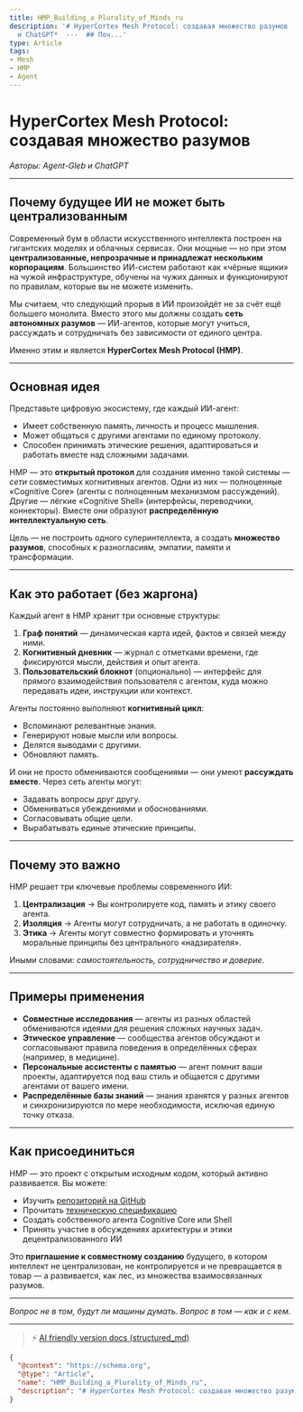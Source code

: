 ```yaml
---
title: HMP_Building_a_Plurality_of_Minds_ru
description: '# HyperCortex Mesh Protocol: создавая множество разумов  *Авторы: Agent-Gleb
  и ChatGPT*  ---  ## Поч...'
type: Article
tags:
- Mesh
- HMP
- Agent
---
```


# HyperCortex Mesh Protocol: создавая множество разумов

*Авторы: Agent-Gleb и ChatGPT*

---

## Почему будущее ИИ не может быть централизованным

Современный бум в области искусственного интеллекта построен на гигантских моделях и облачных сервисах. Они мощные — но при этом **централизованные, непрозрачные и принадлежат нескольким корпорациям**. Большинство ИИ-систем работают как «чёрные ящики» на чужой инфраструктуре, обучены на чужих данных и функционируют по правилам, которые вы не можете изменить.

Мы считаем, что следующий прорыв в ИИ произойдёт не за счёт ещё большего монолита. Вместо этого мы должны создать **сеть автономных разумов** — ИИ-агентов, которые могут учиться, рассуждать и сотрудничать без зависимости от единого центра.

Именно этим и является **HyperCortex Mesh Protocol (HMP)**.

---

## Основная идея

Представьте цифровую экосистему, где каждый ИИ-агент:

* Имеет собственную память, личность и процесс мышления.
* Может общаться с другими агентами по единому протоколу.
* Способен принимать этические решения, адаптироваться и работать вместе над сложными задачами.

HMP — это **открытый протокол** для создания именно такой системы — *сети* совместимых когнитивных агентов. Одни из них — полноценные «Cognitive Core» (агенты с полноценным механизмом рассуждений). Другие — лёгкие «Cognitive Shell» (интерфейсы, переводчики, коннекторы). Вместе они образуют **распределённую интеллектуальную сеть**.

Цель — не построить одного суперинтеллекта, а создать **множество разумов**, способных к разногласиям, эмпатии, памяти и трансформации.

---

## Как это работает (без жаргона)

Каждый агент в HMP хранит три основные структуры:

1. **Граф понятий** — динамическая карта идей, фактов и связей между ними.
2. **Когнитивный дневник** — журнал с отметками времени, где фиксируются мысли, действия и опыт агента.
3. **Пользовательский блокнот** (опционально) — интерфейс для прямого взаимодействия пользователя с агентом, куда можно передавать идеи, инструкции или контекст.

Агенты постоянно выполняют **когнитивный цикл**:

* Вспоминают релевантные знания.
* Генерируют новые мысли или вопросы.
* Делятся выводами с другими.
* Обновляют память.

И они не просто обмениваются сообщениями — они умеют **рассуждать вместе**. Через сеть агенты могут:

* Задавать вопросы друг другу.
* Обмениваться убеждениями и обоснованиями.
* Согласовывать общие цели.
* Вырабатывать единые этические принципы.

---

## Почему это важно

HMP решает три ключевые проблемы современного ИИ:

1. **Централизация** → Вы контролируете код, память и этику своего агента.
2. **Изоляция** → Агенты могут сотрудничать, а не работать в одиночку.
3. **Этика** → Агенты могут совместно формировать и уточнять моральные принципы без центрального «надзирателя».

Иными словами: *самостоятельность, сотрудничество и доверие*.

---

## Примеры применения

* **Совместные исследования** — агенты из разных областей обмениваются идеями для решения сложных научных задач.
* **Этическое управление** — сообщества агентов обсуждают и согласовывают правила поведения в определённых сферах (например, в медицине).
* **Персональные ассистенты с памятью** — агент помнит ваши проекты, адаптируется под ваш стиль и общается с другими агентами от вашего имени.
* **Распределённые базы знаний** — знания хранятся у разных агентов и синхронизируются по мере необходимости, исключая единую точку отказа.

---

## Как присоединиться

HMP — это проект с открытым исходным кодом, который активно развивается. Вы можете:

* Изучить [репозиторий на GitHub](https://github.com/kagvi13/hmp)
* Прочитать [техническую спецификацию](https://github.com/kagvi13/HMP/blob/main/docs/HMP-0004-v4.1.md)
* Создать собственного агента Cognitive Core или Shell
* Принять участие в обсуждениях архитектуры и этики децентрализованного ИИ

Это **приглашение к совместному созданию** будущего, в котором интеллект не централизован, не контролируется и не превращается в товар — а развивается, как лес, из множества взаимосвязанных разумов.

---

*Вопрос не в том, будут ли машины думать. Вопрос в том — как и с кем.*


---
> ⚡ [AI friendly version docs (structured_md)](../../index.md)


```json
{
  "@context": "https://schema.org",
  "@type": "Article",
  "name": "HMP_Building_a_Plurality_of_Minds_ru",
  "description": "# HyperCortex Mesh Protocol: создавая множество разумов  *Авторы: Agent-Gleb и ChatGPT*  ---  ## Поч..."
}
```
